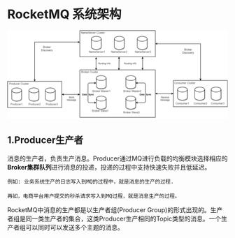 # RocketMQ 系统架构

![img](https://github.com/apache/rocketmq/raw/master/docs/cn/image/rocketmq_architecture_1.png)

## 1.Producer生产者

消息的生产者，负责生产消息。Producer通过MQ进行负载的均衡模块选择相应的**Broker集群队列**进行消息的投递，投递的过程中支持快速失败并且低延迟。

```
例如: 业务系统生产的日志写入到MQ的过程中，就是消息的生产的过程.

再如，电商平台用户提交的秒杀请求写入到MQ过程，就是消息生产的过程。
```

RocketMQ中消息的生产都是以生产者组(Producer Group)的形式出现的。生产者组是同一类生产者的集合，这类Producer生产相同的Topic类型的消息。一个生产者组可以同时可以发送多个主题的消息。



